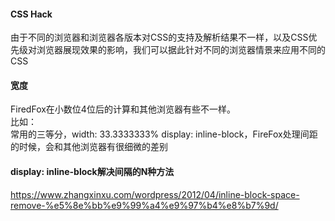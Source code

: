 
#### CSS Hack
由于不同的浏览器和浏览器各版本对CSS的支持及解析结果不一样，以及CSS优先级对浏览器展现效果的影响，我们可以据此针对不同的浏览器情景来应用不同的CSS

#### 宽度
FiredFox在小数位4位后的计算和其他浏览器有些不一样。  
比如：  
常用的三等分，width: 33.3333333%  display: inline-block，FireFox处理间距的时候，会和其他浏览器有很细微的差别

#### display: inline-block解决间隔的N种方法
https://www.zhangxinxu.com/wordpress/2012/04/inline-block-space-remove-%e5%8e%bb%e9%99%a4%e9%97%b4%e8%b7%9d/